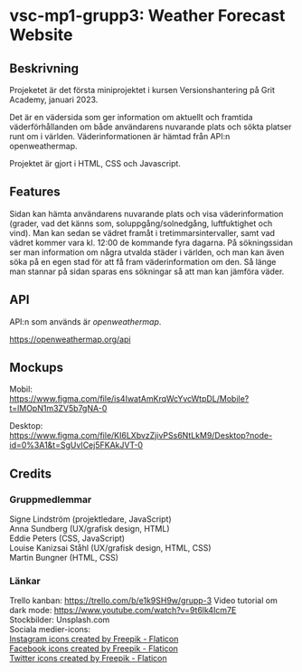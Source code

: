# vsc-mp1-grupp3: Weather Forecast Website

## Beskrivning

Projeketet är det första miniprojektet i kursen Versionshantering på Grit Academy, januari 2023. 

Det är en vädersida som ger information om aktuellt och framtida väderförhållanden om både användarens nuvarande plats och sökta platser runt om i världen. Väderinformationen är hämtad från API:n openweathermap.

Projektet är gjort i HTML, CSS och Javascript.

## Features 

Sidan kan hämta användarens nuvarande plats och visa väderinformation (grader, vad det känns som, soluppgång/solnedgång, luftfuktighet och vind). Man kan sedan se vädret framåt i tretimmarsintervaller, samt vad vädret kommer vara kl. 12:00 de kommande fyra dagarna. 
På sökningssidan ser man information om några utvalda städer i världen, och man kan även söka på en egen stad för att få fram väderinformation om den. Så länge man stannar på sidan sparas ens sökningar så att man kan jämföra väder.

## API 

API:n som används är *openweathermap*. 

https://openweathermap.org/api 

## Mockups

Mobil:  
https://www.figma.com/file/is4IwatAmKrqWcYvcWtpDL/Mobile?t=lMOpN1m3ZV5b7gNA-0

Desktop:  
https://www.figma.com/file/KI6LXbvzZjivPSs6NtLkM9/Desktop?node-id=0%3A1&t=SgUvICej5FKAkJVT-0

## Credits 

### Gruppmedlemmar 
Signe Lindström (projektledare, JavaScript)  
Anna Sundberg (UX/grafisk design, HTML)  
Eddie Peters (CSS, JavaScript)  
Louise Kanizsai Ståhl (UX/grafisk design, HTML, CSS)  
Martin Bungner (HTML, CSS)

### Länkar
Trello kanban: https://trello.com/b/e1k9SH9w/grupp-3
Video tutorial om dark mode: https://www.youtube.com/watch?v=9t6lk4Icm7E  
Stockbilder: Unsplash.com  
Sociala medier-icons:  
<a href="https://www.flaticon.com/free-icons/instagram" title="instagram icons">Instagram icons created by Freepik - Flaticon</a>  
<a href="https://www.flaticon.com/free-icons/facebook" title="facebook icons">Facebook icons created by Freepik - Flaticon</a>  
<a href="https://www.flaticon.com/free-icons/twitter" title="twitter icons">Twitter icons created by Freepik - Flaticon</a>
